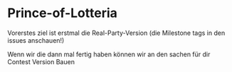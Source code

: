 Prince-of-Lotteria
==================

Vorerstes ziel ist erstmal die Real-Party-Version (die Milestone tags in den issues anschauen!)

Wenn wir die dann mal fertig haben können wir an den sachen für dir Contest Version Bauen
